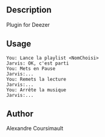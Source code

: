 <!---
IMPORTANT
=========
This README.md is displayed in the WebStore as well as within Jarvis app
Please do not change the structure of this file
Fill-in Description, Usage & Author sections
Make sure to rename the [en] folder into the language code your plugin is written in (ex: fr, es, de, it...)
For multi-language plugin:
- clone the language directory and translate commands/functions.sh
- optionally write the Description / Usage sections in several languages
-->
## Description
Plugin for Deezer

## Usage
```
You: Lance la playlist <NomChoisi>
Jarvis: OK, c'est parti
You: Mets en Pause 
Jarvis:...
You: Remets la lecture
Jarvis:...
You: Arrête la musique
Jarvis:...
```

## Author
Alexandre Coursimault
